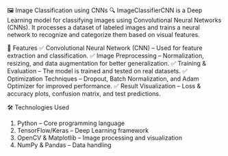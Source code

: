 🖼️ Image Classification using CNNs
🔍 ImageClassifierCNN is a Deep Learning model for classifying images using Convolutional Neural Networks (CNNs). It processes a dataset of labeled images and trains a neural network to recognize and categorize them based on visual features.

📌 Features
✅ Convolutional Neural Network (CNN) – Used for feature extraction and classification.
✅ Image Preprocessing – Normalization, resizing, and data augmentation for better generalization.
✅ Training & Evaluation – The model is trained and tested on real datasets.
✅ Optimization Techniques – Dropout, Batch Normalization, and Adam Optimizer for improved performance.
✅ Result Visualization – Loss & accuracy plots, confusion matrix, and test predictions.

🛠️ Technologies Used
1. Python – Core programming language
2. TensorFlow/Keras – Deep Learning framework
3. OpenCV & Matplotlib – Image processing and visualization
4. NumPy & Pandas – Data handling
